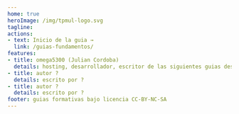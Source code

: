 ```yaml
---
home: true
heroImage: /img/tpmul-logo.svg
tagline: 
actions: 
- text: Inicio de la guia →
  link: /guias-fundamentos/
features:
- title: omega5300 (Julian Cordoba)
  details: hosting, desarrollador, escritor de las siguientes guias desarrollo web, fundamentos fotografía, herramienta figma y una parte de la guia de videojuegos
- title: autor ?
  details: escrito por ?
- title: autor ?
  details: escrito por ?
footer: guias formativas bajo licencia CC-BY-NC-SA
---
```

